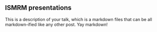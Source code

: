 
ISMRM presentations
------

This is a description of your talk, which is a markdown files that can be all markdown-ified like any other post. Yay markdown!

